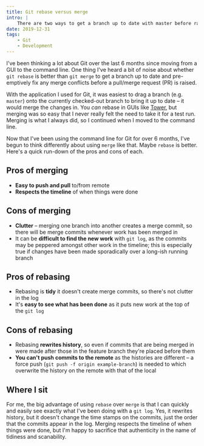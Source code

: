 ```yaml
---
title: Git rebase versus merge
intro: |
    There are two ways to get a branch up to date with master before raising a PR: merge and rebase. Here are pros and cons with each.
date: 2019-12-31
tags:
    - Git
    - Development
---
```


I've been thinking a lot about Git over the last 6 months since moving from a GUI to the command line. One thing I've heard a bit of noise about whether `git rebase` is better than `git merge` to get a branch up to date and pre-emptively fix any merge conflicts before a pull/merge request (PR) is raised.

With the application I used for Git, it was easiest to drag a branch (e.g. `master`) onto the currently checked-out branch to bring it up to date – it would merge the changes in. You *can* rebase in GUIs like [Tower](https://www.git-tower.com), but merging was so easy that I never really felt the need to take it for a test run. Merging is what I always did, so I continued when I moved to the command line.

Now that I've been using the command line for Git for over 6 months, I've begun to think differently about using `merge` like that. Maybe `rebase` is better. Here's a quick run-down of the pros and cons of each.


## Pros of merging

- <b>Easy to push and pull</b> to/from remote
- <b>Respects the timeline</b> of when things were done


## Cons of merging

- <b>Clutter</b> – merging one branch into another creates a merge commit, so there will be merge commits whenever work has been merged in
- It can be <b>difficult to find the new work</b> with `git log`, as the commits may be peppered amongst other work in the timeline; this is especially true if changes have been made sporadically over a long-ish running branch


## Pros of rebasing

- Rebasing is <b>tidy</b> it doesn't create merge commits, so there's not clutter in the log
- It's <b>easy to see what has been done</b> as it puts new work at the top of the `git log`


## Cons of rebasing

- Rebasing <b>rewrites history</b>, so even if commits that are being merged in were made after those in the feature branch they're placed before them
- <b>You can't push commits to the remote</b> as the histories are different – a force push (`git push -f origin example-branch`) is needed to which overwrite the history on the remote with that of the local


## Where I sit

For me, the big advantage of using `rebase` over `merge` is that I can quickly and easily see exactly what I've been doing with a `git log`. Yes, it rewrites history, but it doesn't change the time stamps on the commits, just the order that the commits appear in the log. Merging respects the timeline of when things were done, but I'm happy to sacrifice that authenticity in the name of tidiness and scanability.

